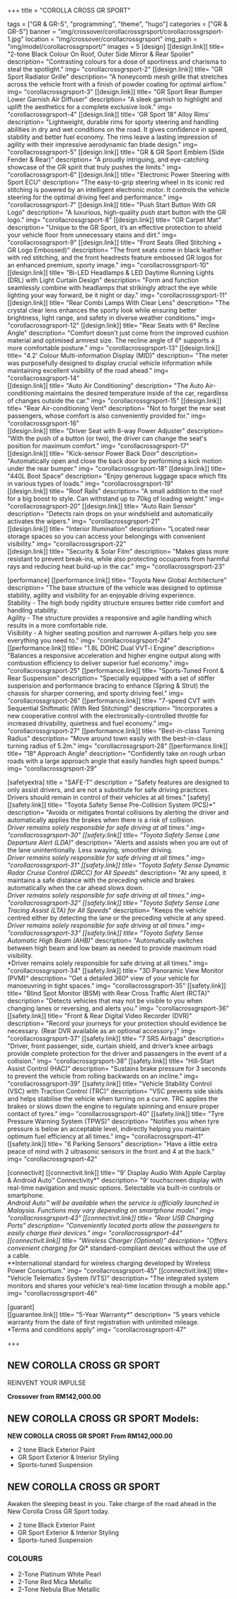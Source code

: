+++
title = "COROLLA CROSS GR SPORT"

tags = ["GR & GR-S", "programming", "theme", "hugo"]
categories = ["GR & GR-S"]
banner = "img/crossover/corollacrossgrsport/corollacrossgrsport-1.jpg"
location = "img/crossover/corollacrossgrsport"
img_path = "img/model/corollacrossgrsport/"
images = 5
[design]
   [[design.link]]
     title= "2-tone Black Colour On Roof, Outer Side Mirror & Rear Spoiler"
     description= "Contrasting colours for a dose of sportiness and charisma to steal the spotlight."
     img= "corollacrossgrsport-2"
   [[design.link]]
     title= "GR Sport Radiator Grille"
     description= "A honeycomb mesh grille that stretches across the vehicle front with a finish of powder coating for optimal airflow."
     img= "corollacrossgrsport-3"
   [[design.link]]
     title= "GR Sport Rear Bumper Lower Garnish Air Diffuser"
     description= "A sleek garnish to highlight and uplift the aesthetics for a complete exclusive look."
     img= "corollacrossgrsport-4"
   [[design.link]]
     title= 'GR Sport 18” Alloy Rims'
     description= "Lightweight, durable rims for sporty steering and handling abilities in dry and wet conditions on the road. It gives confidence in speed, stability and better fuel economy. The rims leave a lasting impression of agility with their impressive aerodynamic fan blade design."
     img= "corollacrossgrsport-5"
   [[design.link]]
     title= "GR & GR Sport Emblem (Side Fender & Rear)"
     description= "A proudly intriguing, and eye-catching showcase of the GR spirit that truly pushes the limits."
     img= "corollacrossgrsport-6"
   [[design.link]]
     title= "Electronic Power Steering with Sport ECU"
     description= "The easy-to-grip steering wheel in its iconic red stitching is powered by an intelligent electronic motor. It controls the vehicle steering for the optimal driving feel and performance."
     img= "corollacrossgrsport-7"
   [[design.link]]
     title= "Push Start Button With GR Logo"
     description= "A luxurious, high-quality push start button with the GR logo."
     img= "corollacrossgrsport-8"
   [[design.link]]
     title= "GR Carpet Mat"
     description= "Unique to the GR Sport, it’s an effective protection to shield your vehicle floor from unnecessary stains and dirt."
     img= "corollacrossgrsport-9"
   [[design.link]]
     title= "Front Seats (Red Stitching + GR Logo Embossed)"
     description= "The front seats come in black leather with red stitching, and the front headrests feature embossed GR logos for an enhanced premium, sporty image."
     img= "corollacrossgrsport-10"
   [[design.link]]
     title= "Bi-LED Headlamps & LED Daytime Running Lights (DRL) with Light Curtain Design"
     description= "Form and function seamlessly combine with headlamps that strikingly attract the eye while lighting your way forward, be it night or day."
     img= "corollacrossgrsport-11"
   [[design.link]]
     title= "Rear Combi Lamps With Clear Lens"
     description= "The crystal clear lens enhances the sporty look while ensuring better brightness, light range, and safety in diverse weather conditions."
     img= "corollacrossgrsport-12"
   [[design.link]]
     title= "Rear Seats with 6° Recline Angle"
     description= "Comfort doesn't just come from the improved cushion material and optimised armrest size. The recline angle of 6° supports a more comfortable posture."
     img= "corollacrossgrsport-13"
   [[design.link]]
     title= "4.2' Colour Multi-information Display (MID)"
     description= "The meter was purposefully designed to display crucial vehicle information while maintaining excellent visibility of the road ahead."
     img= "corollacrossgrsport-14"   
   [[design.link]]
     title= "Auto Air Conditioning"
     description= "The Auto Air-conditioning maintains the desired temperature inside of the car, regardless of changes outside the car."
     img= "corollacrossgrsport-15"
   [[design.link]]
     title= "Rear Air-conditioning Vent"
     description= "Not to forget the rear seat passengers, whose comfort is also conveniently provided for."
     img= "corollacrossgrsport-16"  
   [[design.link]]
     title= "Driver Seat with 8-way Power Adjuster"
     description= "With the push of a button (or two), the driver can change the seat's position for maximum comfort."
     img= "corollacrossgrsport-17"   
   [[design.link]]
     title= "Kick-sensor Power Back Door"
     description= "Automatically open and close the back door by performing a kick motion under the rear bumper."
     img= "corollacrossgrsport-18"
   [[design.link]]
     title= "440L Boot Space"
     description= "Enjoy generous luggage space which fits in various types of loads."
     img= "corollacrossgrsport-19"   
   [[design.link]]
     title= "Roof Rails"
     description= "A small addition to the roof for a big boost to style. Can withstand up to 70kg of loading weight."
     img= "corollacrossgrsport-20"
   [[design.link]]
     title= "Auto Rain Sensor"
     description= "Detects rain drops on your windshield and automatically activates the wipers."
     img= "corollacrossgrsport-21"  
   [[design.link]]
     title= "Interior Illumination"
     description= "Located near storage spaces so you can access your belongings with convenient visibility."
     img= "corollacrossgrsport-22"   
   [[design.link]]
     title= "Security & Solar Film"
     description= "Makes glass more resistant to prevent break-ins, while also protecting occupants from harmful rays and reducing heat build-up in the car."
     img= "corollacrossgrsport-23"
     
[performance]
   [[performance.link]]
     title= "Toyota New Global Architecture"
     description= "The base structure of the vehicle was designed to optimise stability, agility and visibility for an enjoyable driving experience.<br>Stability - The high body rigidity structure ensures better ride comfort and handling stability.<br>Agility - The structure provides a responsive and agile handling which results in a more comfortable ride.<br>Visibility - A higher seating position and narrower A-pillars help you see everything you need to."
     img= "corollacrossgrsport-24"
   [[performance.link]]
     title= "1.8L DOHC Dual VVT-i Engine"
     description= "Balances a responsive acceleration and higher engine output along with combustion efficiency to deliver superior fuel economy."
     img= "corollacrossgrsport-25"
   [[performance.link]]
     title= "Sports-Tuned Front & Rear Suspension"
     description= "Specially equipped with a set of stiffer suspension and performance bracing to enhance (Spring & Strut) the chassis for sharper cornering, and sporty driving feel."
     img= "corollacrossgrsport-26"
   [[performance.link]]
     title= "7-speed CVT with Sequential Shiftmatic (With Red Stitching)"
     description= "Incorporates a new cooperative control with the electronically-controlled throttle for increased drivability, quietness and fuel economy."
     img= "corollacrossgrsport-27"
   [[performance.link]]
     title= "Best-in-class Turning Radius"
     description= "Move around town easily with the best-in-class turning radius of 5.2m."
     img= "corollacrossgrsport-28"
   [[performance.link]]
     title= "18° Approach Angle"
     description= "Confidently take on rough urban roads with a large approach angle that easily handles high speed bumps."
     img= "corollacrossgrsport-29"
  

[safetyextra]
  title = "SAFE-T"
  description = "Safety features are designed to only assist drivers, and are not a substitute for safe driving practices. Drivers should remain in control of their vehicles at all times."
[safety]
   [[safety.link]]
     title= "Toyota Safety Sense Pre-Collision System (PCS)*"
     description= "Avoids or mitigates frontal collisions by alerting the driver and automatically applies the brakes when there is a risk of collision.<br>*Driver remains solely responsible for safe driving at all times."
     img= "corollacrossgrsport-30"
   [[safety.link]]
     title= "Toyota Safety Sense Lane Departure Alert (LDA)*"
     description= "Alerts and assists when you are out of the lane unintentionally. Less swaying, smoother driving.<br>*Driver remains solely responsible for safe driving at all times."
     img= "corollacrossgrsport-31"
   [[safety.link]]
     title= "Toyota Safety Sense Dynamic Radar Cruise Control (DRCC) for All Speeds*"
     description= "At any speed, it maintains a safe distance with the preceding vehicle and brakes automatically when the car ahead slows down.<br>*Driver remains solely responsible for safe driving at all times."
     img= "corollacrossgrsport-32"
   [[safety.link]]
     title= "Toyota Safety Sense Lane Tracing Assist (LTA) for All Speeds*"
     description= "Keeps the vehicle centred either by detecting the lane or the preceding vehicle at any speed.<br>*Driver remains solely responsible for safe driving at all times."
     img= "corollacrossgrsport-33"
   [[safety.link]]
     title= "Toyota Safety Sense Automatic High Beam (AHB)*"
     description= "Automatically switches between high beam and low beam as needed to provide maximum road visibility.<br>*Driver remains solely responsible for safe driving at all times."
     img= "corollacrossgrsport-34"
   [[safety.link]]
     title= "3D Panoramic View Monitor (PVM)"
     description= "Get a detailed 360° view of your vehicle for manoeuvring in tight spaces."
     img= "corollacrossgrsport-35"
   [[safety.link]]
     title= "Blind Spot Monitor (BSM) with Rear Cross Traffic Alert (RCTA)"
     description= "Detects vehicles that may not be visible to you when changing lanes or reversing, and alerts you."
     img= "corollacrossgrsport-36"
   [[safety.link]]
     title= "Front & Rear Digital Video Recorder (DVR)"
     description= "Record your journeys for your protection should evidence be necessary. (Rear DVR available as an optional accessory.)"
     img= "corollacrossgrsport-37"
   [[safety.link]]
     title= "7 SRS Airbags"
     description= "Driver, front passenger, side, curtain shield, and driver’s knee airbags provide complete protection for the driver and passengers in the event of a collision."
     img= "corollacrossgrsport-38"
   [[safety.link]]
     title= "Hill-Start Assist Control (HAC)"
     description= "Sustains brake pressure for 3 seconds to prevent the vehicle from rolling backwards on an incline."
     img= "corollacrossgrsport-39"
   [[safety.link]]
     title= "Vehicle Stability Control (VSC) with Traction Control (TRC)"
     description= "VSC prevents side skids and helps stabilise the vehicle when turning on a curve. TRC applies the brakes or slows down the engine to regulate spinning and ensure proper contact of tyres."
     img= "corollacrossgrsport-40"
   [[safety.link]]
     title= "Tyre Pressure Warning System (TPWS)"
     description= "Notifies you when tyre pressure is below an acceptable level, indirectly helping you maintain optimum fuel efficiency at all times."
     img= "corollacrossgrsport-41"
   [[safety.link]]
     title= "6 Parking Sensors"
     description= "Have a little extra peace of mind with 2 ultrasonic sensors in the front and 4 at the back."
     img= "corollacrossgrsport-42"
  

[connectivit]
   [[connectivit.link]]
     title= "9' Display Audio With Apple Carplay & Android Auto™ Connectivity*"
     description= "9' touchscreen display with real-time navigation and music options. Selectable via built-in controls or smartphone.<br>*Android Auto™ will be available when the service is officially launched in Malaysia. Functions may vary depending on smartphone model."
     img= "corollacrossgrsport-43"
   [[connectivit.link]]
     title= "Rear USB Charging Ports"
     description= "Conveniently located ports allow the passengers to easily charge their devices."
     img= "corollacrossgrsport-44"
   [[connectivit.link]]
     title= "Wireless Charger (Optional)"
     description= "Offers convenient charging for Qi** standard-compliant devices without the use of a cable.<br>**International standard for wireless charging developed by Wireless Power Consortium."
     img= "corollacrossgrsport-45"
   [[connectivit.link]]
     title= "Vehicle Telematics System (VTS)"
     description= "The integrated system monitors and shares your vehicle's real-time location through a mobile app."
     img= "corollacrossgrsport-46"
   

[guarant]  
   [[guarantee.link]]
     title= "5-Year Warranty*"
     description= "5 years vehicle warranty from the date of first registration with unlimited mileage.<br>*Terms and conditions apply"
     img= "corollacrossgrsport-47"

+++
## NEW COROLLA CROSS GR SPORT

REINVENT YOUR IMPULSE

**Crossover from RM142,000.00**

## NEW COROLLA CROSS GR SPORT Models:

**NEW COROLLA CROSS GR SPORT  From RM142,000.00**
- 2 tone Black Exterior Paint
- GR Sport Exterior & Interior Styling
- Sports-tuned Suspension
 
## NEW COROLLA CROSS GR SPORT
Awaken the sleeping beast in you. Take charge of the road ahead in the New Corolla Cross GR Sport today.

- 2 tone Black Exterior Paint
- GR Sport Exterior & Interior Styling
- Sports-tuned Suspension


### COLOURS
- 2-Tone Platinum White Pearl
- 2-Tone Red Mica Metallic
- 2-Tone Nebula Blue Metallic
